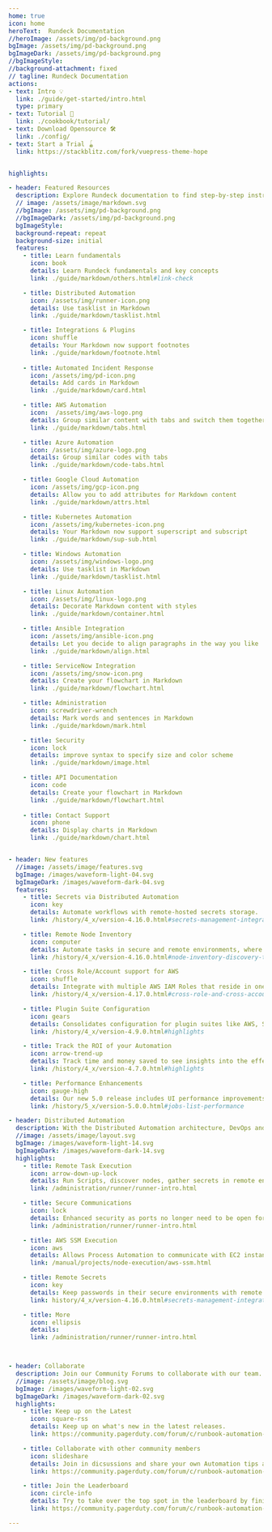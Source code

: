 ```yaml
---
home: true
icon: home
heroText:  Rundeck Documentation
//heroImage: /assets/img/pd-background.png
bgImage: /assets/img/pd-background.png
bgImageDark: /assets/img/pd-background.png
//bgImageStyle:
//background-attachment: fixed
// tagline: Rundeck Documentation
actions:
- text: Intro 💡
  link: ./guide/get-started/intro.html
  type: primary
- text: Tutorial 🧭
  link: ./cookbook/tutorial/
- text: Download Opensource 🛠
  link: ./config/
- text: Start a Trial 🪀
  link: https://stackblitz.com/fork/vuepress-theme-hope


highlights:

- header: Featured Resources  
  description: Explore Rundeck documentation to find step-by-step instructions, code samples, and reference information.
  // image: /assets/image/markdown.svg
  //bgImage: /assets/img/pd-background.png
  //bgImageDark: /assets/img/pd-background.png
  bgImageStyle:
  background-repeat: repeat
  background-size: initial
  features:
    - title: Learn fundamentals
      icon: book 
      details: Learn Rundeck fundamentals and key concepts
      link: ./guide/markdown/others.html#link-check

    - title: Distributed Automation
      icon: /assets/img/runner-icon.png
      details: Use tasklist in Markdown
      link: ./guide/markdown/tasklist.html

    - title: Integrations & Plugins
      icon: shuffle
      details: Your Markdown now support footnotes
      link: ./guide/markdown/footnote.html
  
    - title: Automated Incident Response
      icon: /assets/img/pd-icon.png
      details: Add cards in Markdown
      link: ./guide/markdown/card.html

    - title: AWS Automation
      icon:  /assets/img/aws-logo.png
      details: Group similar content with tabs and switch them together
      link: ./guide/markdown/tabs.html

    - title: Azure Automation
      icon: /assets/img/azure-logo.png
      details: Group similar codes with tabs
      link: ./guide/markdown/code-tabs.html

    - title: Google Cloud Automation
      icon: /assets/img/gcp-icon.png
      details: Allow you to add attributes for Markdown content
      link: ./guide/markdown/attrs.html

    - title: Kubernetes Automation
      icon: /assets/img/kubernetes-icon.png
      details: Your Markdown now support superscript and subscript
      link: ./guide/markdown/sup-sub.html

    - title: Windows Automation
      icon: /assets/img/windows-logo.png
      details: Use tasklist in Markdown
      link: ./guide/markdown/tasklist.html

    - title: Linux Automation
      icon: /assets/img/linux-logo.png
      details: Decorate Markdown content with styles
      link: ./guide/markdown/container.html

    - title: Ansible Integration
      icon: /assets/img/ansible-icon.png
      details: Let you decide to align paragraphs in the way you like
      link: ./guide/markdown/align.html

    - title: ServiceNow Integration
      icon: /assets/img/snow-icon.png
      details: Create your flowchart in Markdown
      link: ./guide/markdown/flowchart.html

    - title: Administration
      icon: screwdriver-wrench
      details: Mark words and sentences in Markdown
      link: ./guide/markdown/mark.html

    - title: Security
      icon: lock
      details: improve syntax to specify size and color scheme
      link: ./guide/markdown/image.html

    - title: API Documentation
      icon: code
      details: Create your flowchart in Markdown
      link: ./guide/markdown/flowchart.html
  
    - title: Contact Support
      icon: phone
      details: Display charts in Markdown
      link: ./guide/markdown/chart.html


- header: New features
  //image: /assets/image/features.svg
  bgImage: /images/waveform-light-04.svg
  bgImageDark: /images/waveform-dark-04.svg
  features:
    - title: Secrets via Distributed Automation
      icon: key
      details: Automate workflows with remote-hosted secrets storage.
      link: /history/4_x/version-4.16.0.html#secrets-management-integrations-through-enterprise-runner

    - title: Remote Node Inventory
      icon: computer
      details: Automate tasks in secure and remote environments, where inventory can only be discovered within the environment’s perimeter.
      link: /history/4_x/version-4.16.0.html#node-inventory-discovery-through-enterprise-runner

    - title: Cross Role/Account support for AWS
      icon: shuffle
      details: Integrate with multiple AWS IAM Roles that reside in one or multiple AWS Accounts.
      link: /history/4_x/version-4.17.0.html#cross-role-and-cross-account-support-for-ec2-aws-systems-manager

    - title: Plugin Suite Configuration
      icon: gears
      details: Consolidates configuration for plugin suites like AWS, Sensu, and more!
      link: /history/4_x/version-4.9.0.html#highlights

    - title: Track the ROI of your Automation
      icon: arrow-trend-up
      details: Track time and money saved to see insights into the effectiveness of your Automation.
      link: /history/4_x/version-4.7.0.html#highlights

    - title: Performance Enhancements
      icon: gauge-high
      details: Our new 5.0 release includes UI performance improvements up to 85%.
      link: /history/5_x/version-5.0.0.html#jobs-list-performance

- header: Distributed Automation
  description: With the Distributed Automation architecture, DevOps and Operations teams can manage automation in a central UI while delegating tasks within different private networks or multi-cloud environments without needing to open external firewall ports.
  //image: /assets/image/layout.svg
  bgImage: /images/waveform-light-14.svg
  bgImageDark: /images/waveform-dark-14.svg
  highlights:
    - title: Remote Task Execution
      icon: arrow-down-up-lock
      details: Run Scripts, discover nodes, gather secrets in remote environments.
      link: /administration/runner/runner-intro.html

    - title: Secure Communications
      icon: lock
      details: Enhanced security as ports no longer need to be open for the Automation Server to talk over sensitive ports.
      link: /administration/runner/runner-intro.html

    - title: AWS SSM Execution
      icon: aws
      details: Allows Process Automation to communicate with EC2 instances through the SSM service, rather than another communication protocol.
      link: /manual/projects/node-execution/aws-ssm.html

    - title: Remote Secrets
      icon: key
      details: Keep passwords in their secure environments with remote access via the Enterprise Runner.
      link: history/4_x/version-4.16.0.html#secrets-management-integrations-through-enterprise-runner

    - title: More
      icon: ellipsis
      details: 
      link: /administration/runner/runner-intro.html



- header: Collaborate
  description: Join our Community Forums to collaborate with our team.
  //image: /assets/image/blog.svg
  bgImage: /images/waveform-light-02.svg
  bgImageDark: /images/waveform-dark-02.svg
  highlights:
    - title: Keep up on the Latest
      icon: square-rss
      details: Keep up on what's new in the latest releases.
      link: https://community.pagerduty.com/forum/c/runbook-automation-process-automation

    - title: Collaborate with other community members
      icon: slideshare
      details: Join in dicsussions and share your own Automation tips and tricks.
      link: https://community.pagerduty.com/forum/c/runbook-automation-process-automation

    - title: Join the Leaderboard
      icon: circle-info
      details: Try to take over the top spot in the leaderboard by finishing challenges.
      link: https://community.pagerduty.com/forum/c/runbook-automation-process-automation

---
```

